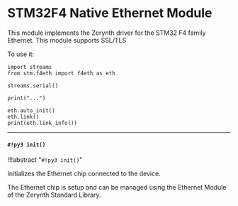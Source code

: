 # STM32F4 Native Ethernet Module

This module implements the Zerynth driver for the STM32 F4 family Ethernet.
This module supports SSL/TLS

To use it:

```
import streams
from stm.f4eth import f4eth as eth

streams.serial()

print("...")

eth.auto_init()
eth.link()
print(eth.link_info())
```


---
#### `#!py3 init()`

!!!abstract "`#!py3 init()`"

Initializes the Ethernet chip connected to the device.

The Ethernet chip is setup and can be managed using the Ethernet Module of the Zerynth Standard Library.
